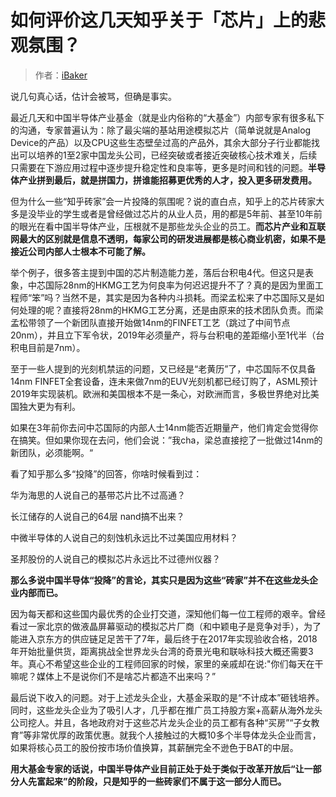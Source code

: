# 如何评价这几天知乎关于「芯片」上的悲观氛围？

> 作者：[iBaker](https://www.zhihu.com/question/273943936/answer/383202372)

说几句真心话，估计会被骂，但确是事实。

最近几天和中国半导体产业基金（就是业内俗称的“大基金”）内部专家有很多私下的沟通，专家普遍认为：除了最尖端的基站用途模拟芯片（简单说就是Analog Device的产品）以及CPU这些生态壁垒过高的产品外，其余大部分子行业都能找出可以培养的1至2家中国龙头公司，已经突破或者接近突破核心技术难关，后续只需要在下游应用过程中逐步提升稳定性和良率等，更多是时间和钱的问题。**半导体产业拼到最后，就是拼国力，拼谁能招募更优秀的人才，投入更多研发费用。**

但为什么一些“知乎砖家”会一片投降的氛围呢？说的直白点，知乎上的芯片砖家大多是没毕业的学生或者是曾经做过芯片的从业人员，用的都是5年前、甚至10年前的眼光在看中国半导体产业，压根就不是那些龙头企业的员工。**而芯片产业和互联网最大的区别就是信息不透明，每家公司的研发进展都是核心商业机密，如果不是接近公司内部人士根本不可能了解。**

举个例子，很多答主提到中国的芯片制造能力差，落后台积电4代。但这只是表象，中芯国际28nm的HKMG工艺为何良率为何迟迟提升不了？真的是因为里面工程师“笨”吗？当然不是，其实是因为各种内斗损耗。而梁孟松来了中芯国际又是如何处理的呢？直接将28nm的HKMG工艺分离，还是由原来的技术团队负责。而梁孟松带领了一个新团队直接开始做14nm的FINFET工艺（跳过了中间节点20nm），并且立下军令状，2019年必须量产，将与台积电的差距缩小至1代半（台积电目前是7nm）。

至于一些人提到的光刻机禁运的问题，又已经是“老黄历”了，中芯国际不仅具备14nm FINFET全套设备，连未来做7nm的EUV光刻机都已经订购了，ASML预计2019年实现装机。欧洲和美国根本不是一条心，对欧洲而言，多极世界绝对比美国独大更为有利。

如果在3年前你去问中芯国际的内部人士14nm能否近期量产，他们肯定会觉得你在搞笑。但如果你现在去问，他们会说：”我cha，梁总直接挖了一批做过14nm的新团队，必须能啊。“

看了知乎那么多“投降”的回答，你啥时候看到过：

华为海思的人说自己的基带芯片比不过高通？

长江储存的人说自己的64层 nand搞不出来？

中微半导体的人说自己的刻蚀机永远比不过美国应用材料？

圣邦股份的人说自己的模拟芯片永远比不过德州仪器？

**那么多说中国半导体“投降”的言论，其实只是因为这些“砖家”并不在这些龙头企业内部而已。**

因为每天都和这些国内最优秀的企业打交道，深知他们每一位工程师的艰辛。曾经看过一家北京的做液晶屏幕驱动的模拟芯片厂商（和中颖电子是竞争对手），为了能进入京东方的供应链足足苦干了7年，最后终于在2017年实现验收合格，2018年开始批量供货，距离挑战全世界龙头台湾的奇景光电和联咏科技大概还需要3年。真心不希望这些企业的工程师回家的时候，家里的亲戚却在说:"你们每天在干嘛呢？媒体上不是说你们不是啥芯片都造不出来吗？”

最后说下收入的问题。对于上述龙头企业，大基金采取的是“不计成本”砸钱培养。同时，这些龙头企业为了吸引人才，几乎都在推广员工持股方案+高薪从海外龙头公司挖人。并且，各地政府对于这些芯片龙头企业的员工都有各种“买房”“子女教育”等非常优厚的政策优惠。就我个人接触过的大概10多个半导体龙头企业而言，如果将核心员工的股份按市场价值换算，其薪酬完全不逊色于BAT的中层。

**用大基金专家的话说，中国半导体产业目前正处于处于类似于改革开放后“让一部分人先富起来”的阶段，只是知乎的一些砖家们不属于这一部分人而已。**